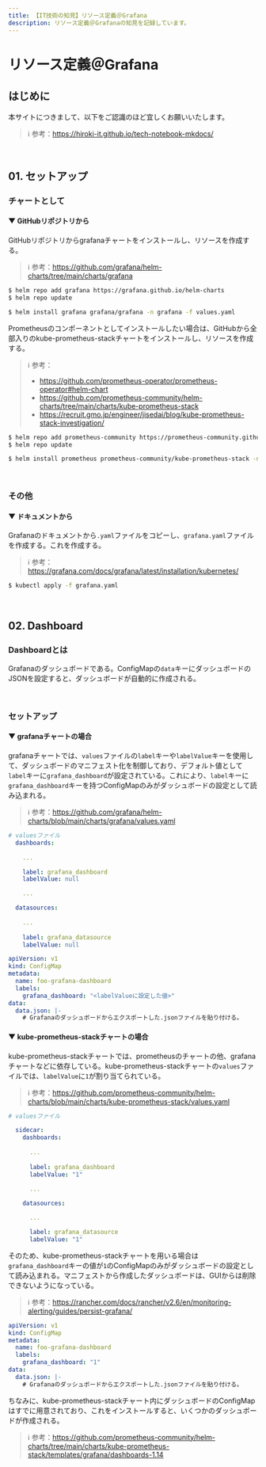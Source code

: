 ```yaml
---
title: 【IT技術の知見】リソース定義＠Grafana
description: リソース定義＠Grafanaの知見を記録しています。
---
```


# リソース定義＠Grafana

## はじめに

本サイトにつきまして、以下をご認識のほど宜しくお願いいたします。

> ℹ️ 参考：https://hiroki-it.github.io/tech-notebook-mkdocs/

<br>

## 01. セットアップ

### チャートとして

#### ▼ GitHubリポジトリから

GitHubリポジトリからgrafanaチャートをインストールし、リソースを作成する。

> ℹ️ 参考：https://github.com/grafana/helm-charts/tree/main/charts/grafana

```bash
$ helm repo add grafana https://grafana.github.io/helm-charts
$ helm repo update

$ helm install grafana grafana/grafana -n grafana -f values.yaml
```

Prometheusのコンポーネントとしてインストールしたい場合は、GitHubから全部入りのkube-prometheus-stackチャートをインストールし、リソースを作成する。

> ℹ️ 参考：
>
> - https://github.com/prometheus-operator/prometheus-operator#helm-chart
> - https://github.com/prometheus-community/helm-charts/tree/main/charts/kube-prometheus-stack
> - https://recruit.gmo.jp/engineer/jisedai/blog/kube-prometheus-stack-investigation/

```bash
$ helm repo add prometheus-community https://prometheus-community.github.io/helm-charts
$ helm repo update

$ helm install prometheus prometheus-community/kube-prometheus-stack -n prometheus -f values.yaml
```

<br>

### その他

#### ▼ ドキュメントから

Grafanaのドキュメントから```.yaml```ファイルをコピーし、```grafana.yaml```ファイルを作成する。これを作成する。

> ℹ️ 参考：https://grafana.com/docs/grafana/latest/installation/kubernetes/

```bash
$ kubectl apply -f grafana.yaml
```

<br>

## 02. Dashboard

### Dashboardとは

Grafanaのダッシュボードである。ConfigMapの```data```キーにダッシュボードのJSONを設定すると、ダッシュボードが自動的に作成される。

<br>

### セットアップ

#### ▼ grafanaチャートの場合

grafanaチャートでは、```values```ファイルの```label```キーや```labelValue```キーを使用して、ダッシュボードのマニフェスト化を制御しており、デフォルト値として```label```キーに```grafana_dashboard```が設定されている。これにより、```label```キーに```grafana_dashboard```キーを持つConfigMapのみがダッシュボードの設定として読み込まれる。

> ℹ️ 参考：https://github.com/grafana/helm-charts/blob/main/charts/grafana/values.yaml

```yaml
# valuesファイル
  dashboards:
  
    ...

    label: grafana_dashboard
    labelValue: null

    ...

  datasources:
  
    ...
  
    label: grafana_datasource
    labelValue: null
```

```yaml
apiVersion: v1
kind: ConfigMap
metadata:
  name: foo-grafana-dashboard
  labels:
    grafana_dashboard: "<labelValueに設定した値>"
data:
  data.json: |-
    # Grafanaのダッシュボードからエクスポートした.jsonファイルを貼り付ける。
```

#### ▼ kube-prometheus-stackチャートの場合

kube-prometheus-stackチャートでは、prometheusのチャートの他、grafanaチャートなどに依存している。kube-prometheus-stackチャートの```values```ファイルでは、```labelValue```に```1```が割り当てられている。

> ℹ️ 参考：https://github.com/prometheus-community/helm-charts/blob/main/charts/kube-prometheus-stack/values.yaml

```yaml
# valuesファイル

  sidecar:
    dashboards:
    
      ...
 
      label: grafana_dashboard
      labelValue: "1"
      
      ...

    datasources:

      ...

      label: grafana_datasource
      labelValue: "1"
```

そのため、kube-prometheus-stackチャートを用いる場合は```grafana_dashboard```キーの値が```1```のConfigMapのみがダッシュボードの設定として読み込まれる。マニフェストから作成したダッシュボードは、GUIからは削除できないようになっている。

> ℹ️ 参考：https://rancher.com/docs/rancher/v2.6/en/monitoring-alerting/guides/persist-grafana/

```yaml
apiVersion: v1
kind: ConfigMap
metadata:
  name: foo-grafana-dashboard
  labels:
    grafana_dashboard: "1"
data:
  data.json: |-
    # Grafanaのダッシュボードからエクスポートした.jsonファイルを貼り付ける。
```

ちなみに、kube-prometheus-stackチャート内にダッシュボードのConfigMapはすでに用意されており、これをインストールすると、いくつかのダッシュボードが作成される。

> ℹ️ 参考：https://github.com/prometheus-community/helm-charts/tree/main/charts/kube-prometheus-stack/templates/grafana/dashboards-1.14

<br>
